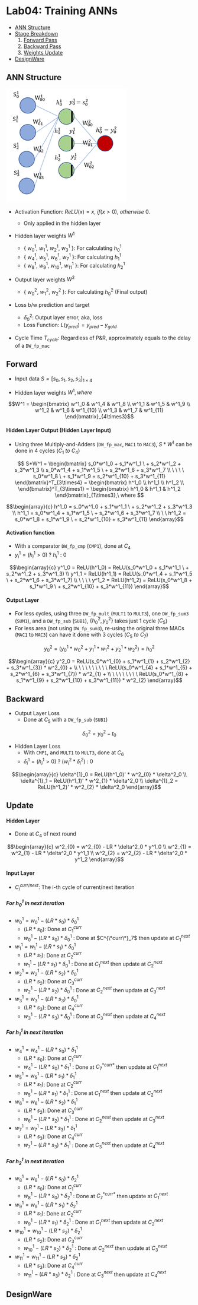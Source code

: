 # Lab04: Training ANNs

* [ANN Structure](#ann-structure)
* [Stage Breakdown](#forward)
   1. [Forward Pass](#forward)
   2. [Backward Pass](#backward)
   3. [Weights Update](#update)
 * [DesignWare](#designware)
      
## ANN Structure

![ANN Structure](ANN.png)

* Activation Function: $ReLU(x)=x,\ if (x>0),\ otherwise\ 0.$ 
  * Only applied in the hidden layer

* Hidden layer weights $W^1$
  * { $w^1_0$, $w^1_1$, $w^1_2$, $w^1_3$ }: For calculating $h^1_0$
  * { $w^1_4$, $w^1_5$, $w^1_6$, $w^1_7$ }: For calculating $h^1_1$
  * { $w^1_8$, $w^1_9$, $w^1_{10}$, $w^1_{11}$ }: For calculating $h^1_2$

* Output layer weights $W^2$
  * { $w^2_0$, $w^2_1$, $w^2_2$ }: For calculating $h^2_0$ (Final output)

* Loss b/w prediction and target
  * $\delta^2_0$: Output layer error, aka, loss
  * Loss Function: $L(y_{pred})=y_{pred}-y_{gold}$

* Cycle Time $T_{cycle}$: Regardless of P&R, approximately equals to the delay of a `DW_fp_mac`

## Forward

* Input data $S = [s_0,s_1,s_2,s_3]_{1\times4}$

* Hidden layer weights $W^1, where$

```math
W^1 = 
\begin{bmatrix}
w^1_0 & w^1_4 & w^1_8    \\
w^1_1 & w^1_5 & w^1_9    \\
w^1_2 & w^1_6 & w^1_{10} \\
w^1_3 & w^1_7 & w^1_{11}
\end{bmatrix}_{4\times3}
```

#### Hidden Layer Output (Hidden Layer Input)

* Using three Multiply-and-Adders (`DW_fp_mac`, `MAC1` to `MAC3`), $S*W^1$ can be done in 4 cycles ($C_1\ to\ C_4$)

```math
 S*W^1 = 
\begin{bmatrix}
        s_0*w^1_0 + s_1*w^1_1 \ + s_2*w^1_2 + s_3*w^1_3   \\  
        s_0*w^1_4 + s_1*w^1_5 \ + s_2*w^1_6 + s_3*w^1_7   \\
\ \ \ \ s_0*w^1_8   \ + s_1*w^1_9 + s_2*w^1_{10} + s_3*w^1_{11}  \end{bmatrix}^T_{3\times4} = 
    \begin{bmatrix} 
    h^1_0 \\
    h^1_1 \\ 
    h^1_2 \\
    \end{bmatrix}^T_{3\times1} = 
        \begin{bmatrix} 
        h^1_0 & h^1_1 & h^1_2
        \end{bmatrix}_{1\times3},\ where 
```

```math
\begin{array}{c}
h^1_0 = s_0*w^1_0 + s_1*w^1_1 \ + s_2*w^1_2 + s_3*w^1_3 \\
    h^1_1 = s_0*w^1_4 + s_1*w^1_5 \ + s_2*w^1_6 + s_3*w^1_7 \\
\ \ h^1_2 = s_0*w^1_8 + s_1*w^1_9 \ + s_2*w^1_{10} + s_3*w^1_{11} 
\end{array}
```

#### Activation function

* With a comparator `DW_fp_cmp` (`CMP1`), done at $C_4$
* $y^1_i=(h^1_i>0)\ ?\ h^1_i\ :\ 0$

```math
\begin{array}{c}
        y^1_0 = ReLU(h^1_0) = ReLU(s_0*w^1_0 + s_1*w^1_1 \ + s_2*w^1_2 + s_3*w^1_3) \\
        y^1_1 = ReLU(h^1_1) = ReLU(s_0*w^1_4 + s_1*w^1_5 \ + s_2*w^1_6 + s_3*w^1_7)  \\
\ \ \ \ y^1_2 = ReLU(h^1_2) = ReLU(s_0*w^1_8 + s_1*w^1_9 \ + s_2*w^1_{10} + s_3*w^1_{11})
\end{array}
```

#### Output Layer

* For less cycles, using three `DW_fp_mult` (`MULT1` to `MULT3`), one `DW_fp_sum3` (`SUM1`), and a `DW_fp_sub` (`SUB1`), $\{h^2_0, y^2_0\}$  takes just 1 cycle ($C_5$)
* For less area (not using `DW_fp_sum3`), re-using the original three MACs (`MAC1` to `MAC3`) can have it done with 3 cycles ($C_5\ to\ C_7$)

```math 
y^2_0 = (y^1_0*w^2_{0} + y^1_1*w^2_{1} + y^1_2*w^2_{2}) = h^2_0 
```

```math
\begin{array}{c}
y^2_0 = ReLU(s_0*w^1_{0} + s_1*w^1_{1} + s_2*w^1_{2}  + s_3*w^1_{3})  * w^2_{0} +  \\
\ \ \ \ \ \ \ \ \ ReLU(s_0*w^1_{4} + s_1*w^1_{5} + s_2*w^1_{6}  + s_3*w^1_{7})  * w^2_{1} +  \\
\ \ \ \ \ \ \ \ ReLU(s_0*w^1_{8} + s_1*w^1_{9} + s_2*w^1_{10} + s_3*w^1_{11}) * w^2_{2} 
\end{array}
```

## Backward

* Output Layer Loss
  * Done at $C_5$ with a `DW_fp_sub` (`SUB1`)

$$  \delta^2_0 = y^2_0 - t_0 $$

* Hidden Layer Loss
  * With `CMP1`, and `MULT1` to `MULT3`, done at $C_6$
  * $\delta^1_i=(h^1_i>0)\ ? \ (w^2_{i}*\delta^2_i)\ :\ 0$

```math
\begin{array}{c}
    \delta^{1}_0 = ReLU(h^1_0)' * w^2_{0} * \delta^2_0 \\
    \delta^{1}_1 = ReLU(h^1_1)' * w^2_{1} * \delta^2_0 \\
    \delta^{1}_2 = ReLU(h^1_2)' * w^2_{2} * \delta^2_0 
\end{array}
```

## Update

#### Hidden Layer

* Done at $C_4$ of next round

```math
\begin{array}{c}
    w^2_{0} = w^2_{0} - LR * \delta^2_0 * y^1_0 \\
    w^2_{1} = w^2_{1} - LR * \delta^2_0 * y^1_1 \\
    w^2_{2} = w^2_{2} - LR * \delta^2_0 * y^1_2  
\end{array}
```


#### Input Layer

* $C^{curr/next}_i$: The i-th cycle of current/next iteration

##### For $h^1_0$ in next iteration

* $w^1_{0} = w^1_{0} - (LR * s_0) * \delta^1_0$ 
  * $(LR * s_0)$: Done at $C^{curr}_1$
  * $w^1_{0} - (LR * s_0) * \delta^1_0$ : Done at $C^{\*curr\*}_7$ then update at $C^{next}_1$ 
* $w^1_{1} = w^1_{1} - (LR * s_1) * \delta^1_0$
  * $(LR * s_1)$: Done at $C^{curr}_2$
  * $w^1_{1} - (LR * s_1) * \delta^1_0$ : Done at $C^{next}_1$ then update at $C^{next}_2$ 
* $w^1_{2} = w^1_{2} - (LR * s_2) * \delta^1_0$
  * $(LR * s_2)$: Done at $C^{curr}_3$
  * $w^1_{2} - (LR * s_2) * \delta^1_0$ : Done at $C^{next}_2$ then update at $C^{next}_3$ 
* $w^1_{3} = w^1_{3} - (LR * s_3) * \delta^1_0$
  * $(LR * s_3)$: Done at $C^{curr}_4$
  * $w^1_{3} - (LR * s_3) * \delta^1_0$ : Done at $C^{next}_3$ then update at $C^{next}_4$ 

<!-- ```math
\begin{array}{c}
    w^1_{0} = w^1_{0} - (LR * s_0) * \delta^1_0 \\
    w^1_{1} = w^1_{1} - (LR * s_1) * \delta^1_0 \\
    w^1_{2} = w^1_{2} - (LR * s_2) * \delta^1_0 \\
    w^1_{3} = w^1_{3} - (LR * s_3) * \delta^1_0  
\end{array}
``` -->

##### For $h^1_1$ in next iteration

  * $w^1_{4} = w^1_{4} - (LR * s_0) * \delta^1_1$ 
    * $(LR * s_0)$: Done at $C^{curr}_1$
    * $w^1_{4} - (LR * s_0) * \delta^1_1$ : Done at $C^{*curr*}_7$ then update at $C^{next}_1$ 
  * $w^1_{5} = w^1_{5} - (LR * s_1) * \delta^1_1$
    * $(LR * s_1)$: Done at $C^{curr}_2$
    * $w^1_{5} - (LR * s_1) * \delta^1_1$ : Done at $C^{next}_1$ then update at $C^{next}_2$ 
  * $w^1_{6} = w^1_{6} - (LR * s_2) * \delta^1_1$
    * $(LR * s_2)$: Done at $C^{curr}_3$
    * $w^1_{6} - (LR * s_2) * \delta^1_1$ : Done at $C^{next}_2$ then update at $C^{next}_3$ 
  * $w^1_{7} = w^1_{7} - (LR * s_3) * \delta^1_1$
    * $(LR * s_3)$: Done at $C^{curr}_4$
    * $w^1_{7} - (LR * s_3) * \delta^1_1$ : Done at $C^{next}_3$ then update at $C^{next}_4$ 

<!-- ```math
\begin{array}{c}
    w^1_{4} = w^1_{4} - (LR * s_0) * \delta^1_1 \\
    w^1_{5} = w^1_{5} - (LR * s_1) * \delta^1_1 \\
    w^1_{6} = w^1_{6} - (LR * s_2) * \delta^1_1 \\
    w^1_{7} = w^1_{7} - (LR * s_3) * \delta^1_1  
\end{array}
``` -->

##### For $h^1_2$ in next iteration

  * $w^1_{8}  = w^1_{8}  - (LR * s_0) * \delta^1_2$ 
    * $(LR * s_0)$: Done at $C^{curr}_1$
    * $w^1_{8} - (LR * s_0) * \delta^1_2$ : Done at $C^{*curr*}_7$ then update at $C^{next}_1$ 
  * $w^1_{9}  = w^1_{9}  - (LR * s_1) * \delta^1_2$
    * $(LR * s_1)$: Done at $C^{curr}_2$
    * $w^1_{9} - (LR * s_1) * \delta^1_2$ : Done at $C^{next}_1$ then update at $C^{next}_2$ 
  * $w^1_{10} = w^1_{10} - (LR * s_2) * \delta^1_2$
    * $(LR * s_2)$: Done at $C^{curr}_3$
    * $w^1_{10} - (LR * s_2) * \delta^1_2$ : Done at $C^{next}_2$ then update at $C^{next}_3$ 
  * $w^1_{11} = w^1_{11} - (LR * s_3) * \delta^1_2$
    * $(LR * s_3)$: Done at $C^{curr}_4$
    * $w^1_{11} - (LR * s_3) * \delta^1_2$ : Done at $C^{next}_3$ then update at $C^{next}_4$ 

<!-- ```math
\begin{array}{c}
    w^1_{8}  = w^1_{8}  - (LR * s_0) * \delta^1_2 \\
    w^1_{9}  = w^1_{9}  - (LR * s_1) * \delta^1_2 \\
    w^1_{10} = w^1_{10} - (LR * s_2) * \delta^1_2 \\
    w^1_{11} = w^1_{11} - (LR * s_3) * \delta^1_2 
\end{array}
``` -->

## DesignWare
